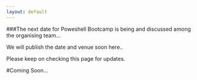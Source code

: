 ```yaml
---
layout: default
---
```


###The next date for Poweshell Bootcamp is being and discussed among the organising team...

We will publish the date and venue soon here..  
  
Please keep on checking this page for updates.

#Coming Soon...

